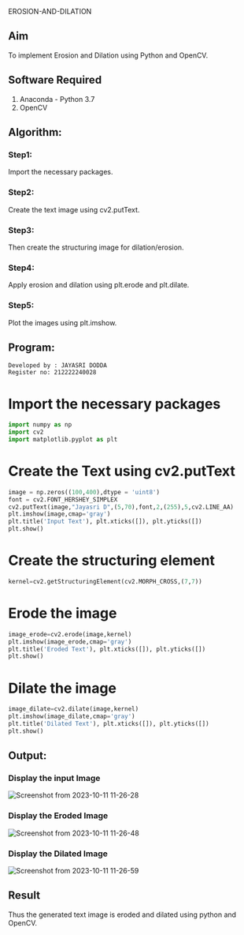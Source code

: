  EROSION-AND-DILATION

## Aim
To implement Erosion and Dilation using Python and OpenCV.
## Software Required
1. Anaconda - Python 3.7
2. OpenCV
## Algorithm:
### Step1:
Import the necessary packages.

### Step2:
Create the text image using cv2.putText.

### Step3:
Then create the structuring image for dilation/erosion.

### Step4:
Apply erosion and dilation using plt.erode and plt.dilate.

### Step5:
Plot the images using plt.imshow.

## Program:
```
Developed by : JAYASRI DODDA
Register no: 212222240028
```
# Import the necessary packages
```python
import numpy as np
import cv2
import matplotlib.pyplot as plt
```
# Create the Text using cv2.putText
```python
image = np.zeros((100,400),dtype = 'uint8')
font = cv2.FONT_HERSHEY_SIMPLEX
cv2.putText(image,"Jayasri D",(5,70),font,2,(255),5,cv2.LINE_AA)
plt.imshow(image,cmap='gray')
plt.title('Input Text'), plt.xticks([]), plt.yticks([])
plt.show()
```
# Create the structuring element
```python
kernel=cv2.getStructuringElement(cv2.MORPH_CROSS,(7,7))
```
# Erode the image
```python
image_erode=cv2.erode(image,kernel)
plt.imshow(image_erode,cmap='gray')
plt.title('Eroded Text'), plt.xticks([]), plt.yticks([])
plt.show()
```
# Dilate the image
```python
image_dilate=cv2.dilate(image,kernel)
plt.imshow(image_dilate,cmap='gray')
plt.title('Dilated Text'), plt.xticks([]), plt.yticks([])
plt.show()
```
## Output:

### Display the input Image
![Screenshot from 2023-10-11 11-26-28](https://github.com/jayasridodda/EROSION-AND-DILATION/assets/123259278/2d5e735a-1f95-41cc-8186-e21f0007e73d)

### Display the Eroded Image
![Screenshot from 2023-10-11 11-26-48](https://github.com/jayasridodda/EROSION-AND-DILATION/assets/123259278/51d9c1c2-5a97-4107-99b1-8b24b7fac152)

### Display the Dilated Image
![Screenshot from 2023-10-11 11-26-59](https://github.com/jayasridodda/EROSION-AND-DILATION/assets/123259278/92a228c7-431b-44e1-b746-a77b45a60d2b)

## Result
Thus the generated text image is eroded and dilated using python and OpenCV.
